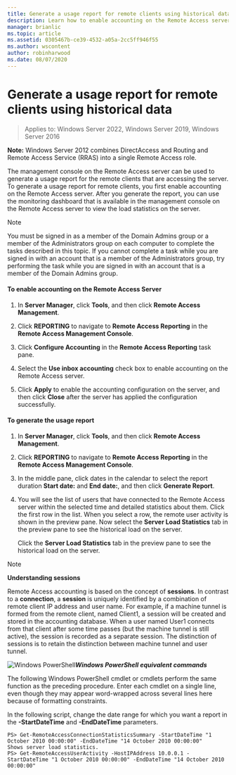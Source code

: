 ```yaml
---
title: Generate a usage report for remote clients using historical data
description: Learn how to enable accounting on the Remote Access server so you can generate a usage report for the remote clients that are accessing the server.
manager: brianlic
ms.topic: article
ms.assetid: 0305467b-ce39-4532-a05a-2cc5ff946f55
ms.author: wscontent
author: robinharwood
ms.date: 08/07/2020
---
```

# Generate a usage report for remote clients using historical data

>Applies to: Windows Server 2022, Windows Server 2019, Windows Server 2016

**Note:** Windows Server 2012 combines DirectAccess and Routing and Remote Access Service (RRAS) into a single Remote Access role.

The management console on the Remote Access server can be used to generate a usage report for the remote clients that are accessing the server. To generate a usage report for remote clients, you first enable accounting on the Remote Access server. After you generate the report, you can use the monitoring dashboard that is available in the management console on the Remote Access server to view the load statistics on the server.

> [!NOTE]
> You must be signed in as a member of the Domain Admins group or a member of the Administrators group on each computer to complete the tasks described in this topic. If you cannot complete a task while you are signed in with an account that is a member of the Administrators group, try performing the task while you are signed in with an account that is a member of the Domain Admins group.

#### To enable accounting on the Remote Access Server

1.  In **Server Manager**, click **Tools**, and then click **Remote Access Management**.

2.  Click **REPORTING** to navigate to **Remote Access Reporting** in the **Remote Access Management Console**.

3.  Click **Configure Accounting** in the **Remote Access Reporting** task pane.

4.  Select the **Use inbox accounting** check box to enable accounting on the Remote Access server.

5.  Click **Apply** to enable the accounting configuration on the server, and then click **Close** after the server has applied the configuration successfully.

#### To generate the usage report

1.  In **Server Manager**, click **Tools**, and then click **Remote Access Management**.

2.  Click **REPORTING** to navigate to **Remote Access Reporting** in the **Remote Access Management Console**.

3.  In the middle pane, click dates in the calendar to select the report duration **Start date:** and **End date:**, and then click **Generate Report**.

4.  You will see the list of users that have connected to the Remote Access server within the selected time and detailed statistics about them. Click the first row in the list. When you select a row, the remote user activity is shown in the preview pane. Now select the **Server Load Statistics** tab in the preview pane to see the historical load on the server.

    Click the **Server Load Statistics** tab in the preview pane to see the historical load on the server.

> [!NOTE]
> **Understanding sessions**
>
> Remote Access accounting is based on the concept of **sessions**. In contrast to a **connection**, a **session** is uniquely identified by a combination of remote client IP address and user name. For example, if a machine tunnel is formed from the remote client, named Client1, a session will be created and stored in the accounting database. When a user named User1 connects from that client after some time passes (but the machine tunnel is still active), the session is recorded as a separate session. The distinction of sessions is to retain the distinction between machine tunnel and user tunnel.

![Windows PowerShell](../../../media/Generate-a-usage-report-for-remote-clients-using-historical-data/PowerShellLogoSmall.gif)***<em>Windows PowerShell equivalent commands</em>***

The following Windows PowerShell cmdlet or cmdlets perform the same function as the preceding procedure. Enter each cmdlet on a single line, even though they may appear word-wrapped across several lines here because of formatting constraints.

In the following script, change the date range for which you want a report in the **-StartDateTime** and **-EndDateTime** parameters.

```
PS> Get-RemoteAccessConnectionStatisticsSummary -StartDateTime "1 October 2010 00:00:00" -EndDateTime "14 October 2010 00:00:00"
Shows server load statistics.
PS> Get-RemoteAccessUserActivity -HostIPAddress 10.0.0.1 -StartDateTime "1 October 2010 00:00:00" -EndDateTime "14 October 2010 00:00:00"
```



